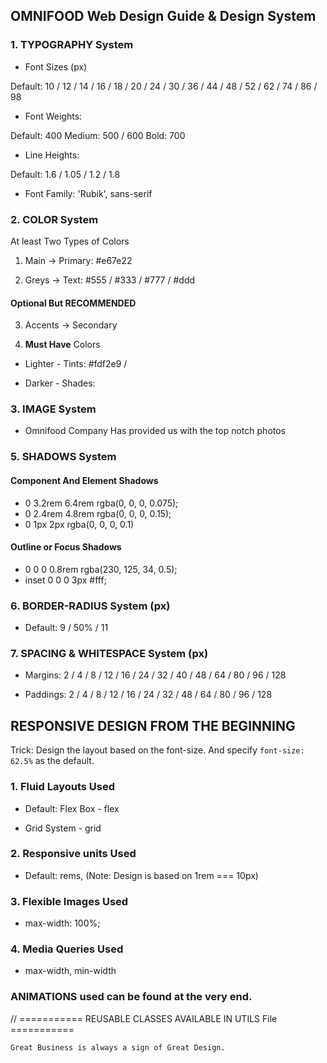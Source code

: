 ## OMNIFOOD Web Design Guide & Design System

### 1. TYPOGRAPHY System

- Font Sizes (px)

Default: 10 / 12 / 14 / 16 / 18 / 20 / 24 / 30 / 36 / 44 / 48 / 52 / 62 / 74 / 86 / 98

- Font Weights:

Default: 400
Medium: 500 / 600
Bold: 700

- Line Heights:

Default: 1.6 / 1.05 / 1.2 / 1.8

- Font Family: 'Rubik', sans-serif

### 2. COLOR System

At least Two Types of Colors

1. Main -> Primary: #e67e22

2. Greys -> Text: #555 / #333 / #777 / #ddd

#### Optional But RECOMMENDED

3. Accents -> Secondary

4. **Must Have** Colors

- Lighter - Tints: #fdf2e9 /

- Darker - Shades:

### 3. IMAGE System

- Omnifood Company Has provided us with the top notch photos

### 5. SHADOWS System

#### Component And Element Shadows

- 0 3.2rem 6.4rem rgba(0, 0, 0, 0.075);
- 0 2.4rem 4.8rem rgba(0, 0, 0, 0.15);
- 0 1px 2px rgba(0, 0, 0, 0.1)

#### Outline or Focus Shadows

- 0 0 0 0.8rem rgba(230, 125, 34, 0.5);
- inset 0 0 0 3px #fff;

### 6. BORDER-RADIUS System (px)

- Default: 9 / 50% / 11

### 7. SPACING & WHITESPACE System (px)

- Margins: 2 / 4 / 8 / 12 / 16 / 24 / 32 / 40 / 48 / 64 / 80 / 96 / 128

- Paddings: 2 / 4 / 8 / 12 / 16 / 24 / 32 / 48 / 64 / 80 / 96 / 128

## RESPONSIVE DESIGN FROM THE BEGINNING

Trick: Design the layout based on the font-size. And specify `font-size: 62.5%` as the default.

### 1. Fluid Layouts Used

- Default: Flex Box - flex

- Grid System - grid

### 2. Responsive units Used

- Default: rems, (Note: Design is based on 1rem === 10px)

### 3. Flexible Images Used

- max-width: 100%;

### 4. Media Queries Used

- max-width, min-width

### ANIMATIONS used can be found at the very end.

// =========== REUSABLE CLASSES AVAILABLE IN UTILS File ===========

`Great Business is always a sign of Great Design.`
